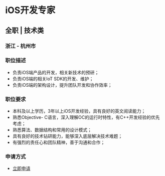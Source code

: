 
# iOS开发专家 
## 全职  |  技术类
### 浙江 - 杭州市

### 职位描述
- 负责iOS端产品的开发，相关新技术的预研；
- 负责iOS端的相关IoT SDK的开发、维护；
- 负责iOS端的架构设计，提升团队开发和协作效率；
### 职位要求
- 本科及以上学历，3年以上iOS开发经验，具有良好的英文阅读能力；
- 熟悉Objective- C语言，深入理解OC的运行时特性，有C++开发经验的优先考虑；
- 熟悉算法、数据结构和常用的设计模式；
- 具有良好的技术钻研能力，能够深入底层解决技术难题；
- 有强烈的责任心和团队精神，善于沟通和合作；
### 申请方式
- <a href="mailto:hr@tuya.com?subject=求职简历-iOS开发专家 -来自GitHub">立即申请</a>